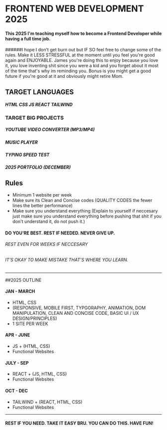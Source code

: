 # FRONTEND WEB DEVELOPMENT 2025

#### This 2025 I'm teaching myself how to become a Frontend Developer while having a full time job.

######I hope I don't get burn out but IF SO feel free to change some of the  rules. Make it LESS STRESSFUL at the moment until you feel you're good again and ENJOYABLE. James you're doing this to enjoy because you love it, you love inventing shit since you were a kid and you forget about it most of the time that's why im reminding you. Bonus is you might get a good future if you're good at it and obviously might retire Mom.

## TARGET LANGUAGES
##### HTML CSS JS REACT TAILWIND
### TARGET BIG PROJECTS
##### YOUTUBE VIDEO CONVERTER (MP3/MP4)
##### MUSIC PLAYER 
##### TYPING SPEED TEST
##### 2025 PORTFOLIO (DECEMBER)

## Rules
- Minimum 1 website per week
- Make sure its Clean and Concise codes (QUALITY CODES the fewer lines the better performance)
- Make sure you understand everything (Explain to yourself if neccesary just make sure you understand everything before pushing that shit if you don't understand it, do not push it.)




#### DO YOU'RE BEST. REST IF NEEDED. NEVER GIVE UP.
###### REST EVEN FOR WEEKS IF NECCESARY 
###### IT'S OKAY TO MAKE MISTAKE THAT'S WHERE YOU LEARN.
-------------


##2025 OUTLINE

#### JAN - MARCH
-  HTML, CSS
- (RESPONSIVE, MOBILE FIRST, TYPGORAPHY, ANIMATION, DOM MANIPULATION, CLEAN AND CONCISE CODE, BASIC UI / UX DESIGN/PRINCIPLES)
- 1 SITE PER WEEK

#### APR - JUNE
- JS + (HTML, CSS)
- Functional Websites

#### JULY - SEP
- REACT + (JS, HTML, CSS)
- Functional Websites

#### OCT - DEC
- TAILWIND + (REACT, HTML, CSS)
- Functional Websites
-----
#### REST IF YOU NEED. TAKE IT EASY BRU.  YOU CAN DO THIS. HAVE FUN!
